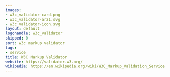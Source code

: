 ```yaml
---
images:
- w3c_validator-card.png
- w3c_validator-ar21.svg
- w3c_validator-icon.svg
layout: default
logohandle: w3c_validator
skipped: 0
sort: w3c markup validator
tags:
- service
title: W3C Markup Validator
website: https://validator.w3.org/
wikipedia: https://en.wikipedia.org/wiki/W3C_Markup_Validation_Service
---
```

